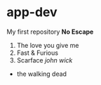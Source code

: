 # app-dev
My first repository
**No Escape**
1. The love you give me
2. Fast & Furious
3. Scarface
*john wick*
- the walking dead
